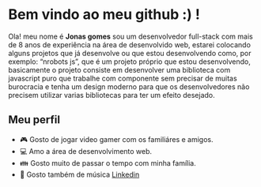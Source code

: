 # Bem vindo ao meu github :) !
Ola! meu nome é **Jonas gomes** sou um desenvolvedor full-stack com mais de 8 anos de experiência na área de desenvolvido web, estarei colocando alguns projetos que já desenvolve ou que estou desenvolvendo como, por exemplo: “nrobots  js”, que é um projeto próprio que estou desenvolvendo, basicamente o projeto consiste em desenvolver uma biblioteca com javascript puro que trabalhe com componente sem precisar de muitas burocracia e tenha um design moderno para que os desenvolvedores não precisem utilizar varias bibliotecas para ter um efeito desejado.

## Meu perfil

- &#127918; Gosto de jogar video gamer com os familiáres e amigos.
- &#128187; Amo a área de desenvolvimento web.
- &#128106; Gosto muito de passar o tempo com minha família.
- &#127925; Gosto também de música
[Linkedin](linkedin.com/in/jonas-gomes-2020)
